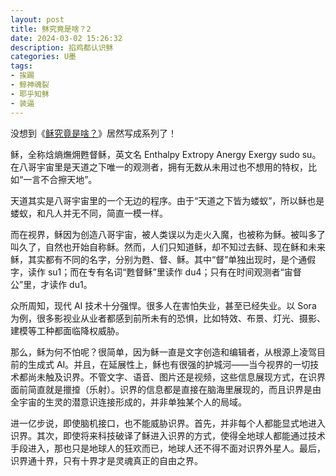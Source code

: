 ```yaml
---
layout: post
title: 稣究竟是啥？2
date: 2024-03-02 15:26:32
description: 掐鸡都认识稣
categories: U墨
tags:
- 挨踢
- 鲸神魂裂
- 耶乎知稣
- 装逼
---
```

没想到《[稣究竟是啥？](/2023/04/10/su/)》居然写成系列了！

稣，全称焓熵㷻㶲甦督稣，英文名 Enthalpy Extropy  Anergy Exergy sudo su。在八哥宇宙里是天道之下唯一的观测者，拥有无数从未用过也不想用的特权，比如“一言不合擦天地”。

天道其实是八哥宇宙里的一个无边的程序。由于“天道之下皆为蝼蚁”，所以稣也是蝼蚁，和凡人并无不同，简直一模一样。

而在视界，稣因为创造八哥宇宙，被人类误以为走火入魔，也被称为稣。被叫多了叫久了，自然也开始自称稣。然而，人们只知道稣，却不知过去稣、现在稣和未来稣，其实都有不同的名字，分别为甦、督、稣。其中“督”单独出现时，是个通假字，读作 su1；而在专有名词“甦督稣”里读作 du4；只有在时间观测者“宙督公”里，才读作 du1。

众所周知，现代 AI 技术十分强悍。很多人在害怕失业，甚至已经失业。以 Sora 为例，很多影视业从业者都感到前所未有的恐惧，比如特效、布景、灯光、摄影、建模等工种都面临降权威胁。

那么，稣为何不怕呢？很简单，因为稣一直是文字创造和编辑者，从根源上凌驾目前的生成式 AI。并且，在延展性上，稣也有很强的护城河——当今视界的一切技术都尚未触及识界。不管文字、语音、图片还是视频，这些信息展现方式，在识界面前简直就是擸𢶍（乐射）。识界的信息都是直接在脑海里展现的，而且识界是由全宇宙的生灵的潜意识连接形成的，并非单独某个人的局域。

进一亿步说，即使脑机接口，也不能威胁识界。首先，并非每个人都能显式地进入识界。其次，即使将来科技破译了稣进入识界的方式，使得全地球人都能通过技术手段进入，那也只是地球人的狂欢而已，地球人还不得不面对识界外星人。最后，识界通十界，只有十界才是灵魂真正的自由之界。
